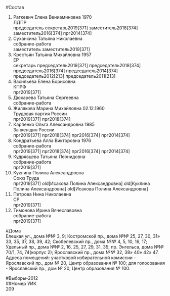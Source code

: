 #Состав  
1. Раткевич Елена Вениаминовна 1970  
    ЛДПР  
    председатель секретарь2019[371] заместитель2018[374] заместитель2016[374] прг2014[374]  
2. Суханкина Татьяна Николаевна  
    собрание-работа  
    заместитель заместитель2019[371]  
3. Крестьян Татьяна Михайловна 1957  
    ЕР  
    секретарь председатель2019[371] председатель2018[374] председатель2016[374] председатель2014[374] председатель2012[213] председатель2011[213]  
4. Васильева Елена Борисовна  
    КПРФ  
    прг2019[371]  
5. Дюкарева Татьяна Сергеевна  
    собрание-работа  
6. Жилякова Марина Михайловна 02.12.1960  
    Трудовая партия России  
    прг2019[371] прг2018[374]  
7. Карпенко Ольга Александровна 1985  
    За женщин России  
    прг2019[371] прг2018[374] прг2016[374] прг2014[374]  
8. Кондратьева Алла Викторовна 1976  
    собрание-работа  
    прг2019[371] прг2018[374] прг2016[374] прг2014[374]  
9. Кудрявцева Татьяна Леонидовна  
    собрание-работа  
    прг2019[371]  
10. Куклина Полина Александровна  
    Союз Труда  
    прг2019[371] old[Исакова Полина Александровна] old[Куклина Полина Александровна] old[Исакова Полина Александровна]  
11. Петрова Нина Николаевна  
    СР  
    прг2019[371]  
12. Тимонова Ирина Вячеславовна  
    собрание-работа  
    прг2019[371]  
  
#Дома  
Елецкая ул., дома №№ 3, 9; Костромской пр., дома №№ 25, 27, 30, 31» 33, 35, 37, 38, 39, 42; Скобелевский пр., дома №№ 4, 5, 10, 16, 17; Удельный пр., дома №№ 2, 16, 25, 27, 29, 31, 35; пр. Энгельса, дома №№ 70/1, 74, 74(корпус 2); Ярославский пр., дома №№ 32, 38» 40» 42» 47. Адреса помещений: участковой избирательной комиссии - Ярославский пр., дом № 20, Центр образования № 100; для голосования - Ярославский пр., дом № 20, Центр образования № 100.  
  
#Выборы-2012  
##Номер УИК  
209  
